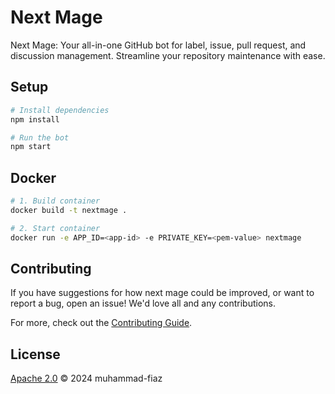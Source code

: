 # Next Mage

Next Mage: Your all-in-one GitHub bot for label, issue, pull request, and discussion management. Streamline your repository maintenance with ease.

## Setup

```sh
# Install dependencies
npm install

# Run the bot
npm start
```

## Docker

```sh
# 1. Build container
docker build -t nextmage .

# 2. Start container
docker run -e APP_ID=<app-id> -e PRIVATE_KEY=<pem-value> nextmage
```

## Contributing

If you have suggestions for how next mage could be improved, or want to report a bug, open an issue! We'd love all and any contributions.

For more, check out the [Contributing Guide](CONTRIBUTING.md).

## License

[Apache 2.0](LICENSE) © 2024 muhammad-fiaz
